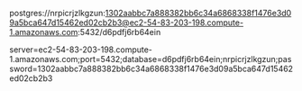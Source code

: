 postgres://nrpicrjzlkgzun:1302aabbc7a888382bb6c34a6868338f1476e3d09a5bca647d15462ed02cb2b3@ec2-54-83-203-198.compute-1.amazonaws.com:5432/d6pdfj6rb64ein

server=ec2-54-83-203-198.compute-1.amazonaws.com;port=5432;database=d6pdfj6rb64ein;nrpicrjzlkgzun;password=1302aabbc7a888382bb6c34a6868338f1476e3d09a5bca647d15462ed02cb2b3